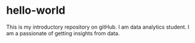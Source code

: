 # hello-world
This is my introductory repository on gitHub.
I am data analytics student. I am a passionate of getting insights from data.
